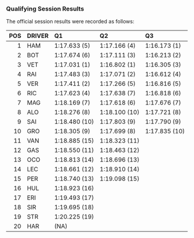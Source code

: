 ### Qualifying Session Results

The official session results were recorded as follows:

| POS | DRIVER | Q1            | Q2            | Q3            |
| --: | :----- | :------------ | :------------ | :------------ |
|   1 | HAM    | 1:17.633 (5)  | 1:17.166 (4)  | 1:16.173 (1)  |
|   2 | BOT    | 1:17.674 (6)  | 1:17.111 (3)  | 1:16.213 (2)  |
|   3 | VET    | 1:17.031 (1)  | 1:16.802 (1)  | 1:16.305 (3)  |
|   4 | RAI    | 1:17.483 (3)  | 1:17.071 (2)  | 1:16.612 (4)  |
|   5 | VER    | 1:17.411 (2)  | 1:17.266 (5)  | 1:16.816 (5)  |
|   6 | RIC    | 1:17.623 (4)  | 1:17.638 (7)  | 1:16.818 (6)  |
|   7 | MAG    | 1:18.169 (7)  | 1:17.618 (6)  | 1:17.676 (7)  |
|   8 | ALO    | 1:18.276 (8)  | 1:18.100 (10) | 1:17.721 (8)  |
|   9 | SAI    | 1:18.480 (10) | 1:17.803 (9)  | 1:17.790 (9)  |
|  10 | GRO    | 1:18.305 (9)  | 1:17.699 (8)  | 1:17.835 (10) |
|  11 | VAN    | 1:18.885 (15) | 1:18.323 (11) |               |
|  12 | GAS    | 1:18.550 (11) | 1:18.463 (12) |               |
|  13 | OCO    | 1:18.813 (14) | 1:18.696 (13) |               |
|  14 | LEC    | 1:18.661 (12) | 1:18.910 (14) |               |
|  15 | PER    | 1:18.740 (13) | 1:19.098 (15) |               |
|  16 | HUL    | 1:18.923 (16) |               |               |
|  17 | ERI    | 1:19.493 (17) |               |               |
|  18 | SIR    | 1:19.695 (18) |               |               |
|  19 | STR    | 1:20.225 (19) |               |               |
|  20 | HAR    | (NA)          |               |               |
